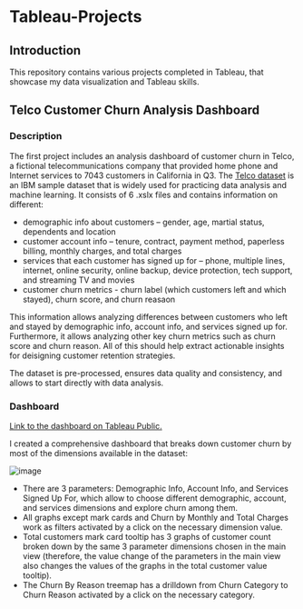 # Tableau-Projects

## Introduction

This repository contains various projects completed in Tableau, that showcase my data visualization and Tableau skills.

## Telco Customer Churn Analysis Dashboard

### Description

The first project includes an analysis dashboard of customer churn in Telco, a fictional telecommunications company that provided home phone and Internet services to 7043 customers in California in Q3. The [Telco dataset](https://community.ibm.com/community/user/businessanalytics/blogs/steven-macko/2019/07/11/telco-customer-churn-1113) is an IBM sample dataset that is widely used for practicing data analysis and machine learning. It consists of 6 .xslx files and contains information on different:

* demographic info about customers – gender, age, martial status, dependents and location
* customer account info – tenure, contract, payment method, paperless billing, monthly charges, and total charges
* services that each customer has signed up for – phone, multiple lines, internet, online security, online backup, device protection, tech support, and streaming TV and movies
* customer churn metrics - churn label (which customers left and which stayed), churn score, and churn reasaon

This information allows analyzing differences between customers who left and stayed by demographic info, account info, and services signed up for. Furthermore, it allows analyzing other key churn metrics such as churn score and churn reason. All of this should help extract actionable insights for deisigning customer retention strategies.

The dataset is pre-processed, ensures data quality and consistency, and allows to start directly with data analysis.

### Dashboard

[Link to the dashboard on Tableau Public.](https://public.tableau.com/views/TelcoCustomerChurn_17282233160740/Dashboard?:language=en-GB&:sid=&:redirect=auth&:display_count=n&:origin=viz_share_link)

I created a comprehensive dashboard that breaks down customer churn by most of the dimensions available in the dataset:

![image](https://github.com/user-attachments/assets/c244eb4a-4808-49c5-8146-629a99e18cd9)

* There are 3 parameters: Demographic Info, Account Info, and Services Signed Up For, which allow to choose different demographic, account, and services dimensions and explore churn among them.
* All graphs except mark cards and Churn by Monthly and Total Charges work as filters activated by a click on the necessary dimension value.
* Total customers mark card tooltip has 3 graphs of customer count broken down by the same 3 parameter dimensions chosen in the main view (therefore, the value change of the parameters in the main view also changes the values of the graphs in the total customer value tooltip).
* The Churn By Reason treemap has a drilldown from Churn Category to Churn Reason activated by a click on the necessary category.
